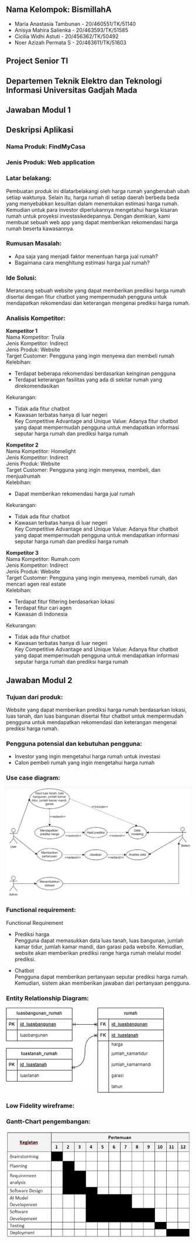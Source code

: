 ## Nama Kelompok: BismillahA <br>
- Maria Anastasia Tambunan - 20/460551/TK/51140 <br>
- Anisya Mahira Salienka - 20/463593/TK/51585 <br>
- Cicilia Widhi Astuti - 20/456362/TK/50492 <br>
- Noer Azizah Permata S - 20/463611/TK/51603 <br>

## Project Senior TI <br>
## Departemen Teknik Elektro dan Teknologi Informasi Universitas Gadjah Mada <br>

## Jawaban Modul 1 
## Deskripsi Aplikasi <br>
### **Nama Produk**: FindMyCasa <br>

### **Jenis Produk**: Web application <br>

### **Latar belakang**: <br>
Pembuatan produk ini dilatarbelakangi oleh harga rumah yangberubah ubah setiap waktunya. Selain itu, harga rumah di setiap daerah berbeda beda yang menyebabkan kesulitan dalam menentukan estimasi harga rumah. Kemudian untuk para investor diperlukannya mengetahui harga kisaran rumah untuk proyeksi investasikedepannya. Dengan demikian, kami membuat sebuah web app yang dapat memberikan rekomendasi harga rumah beserta kawasannya. <br>

### **Rumusan Masalah**: <br>
- Apa saja yang menjadi faktor menentuan harga jual rumah? <br> 
- Bagaimana cara menghitung estimasi harga jual rumah? <br>

### **Ide Solusi**: <br>
Merancang sebuah website yang dapat memberikan prediksi harga rumah disertai dengan fitur chatbot yang mempermudah pengguna untuk mendapatkan rekomendasi dan keterangan mengenai prediksi harga rumah. <br>

### **Analisis Kompetitor**: <br>
**Kompetitor 1**<br>
Nama Kompetitor: Trulia <br>
Jenis Kompetitor: Indirect <br>
Jenis Produk: Website <br>
Target Customer: Pengguna yang ingin menyewa dan membeli rumah <br>
Kelebihan: <br>
- Terdapat beberapa rekomendasi berdasarkan keinginan pengguna <br>
- Terdapat keterangan fasilitas yang ada di sekitar rumah yang direkomendasikan <br>

Kekurangan: <br>
- Tidak ada fitur chatbot <br>
- Kawasan terbatas hanya di luar negeri <br>
Key Competitive Advantage and Unique Value: Adanya fitur chatbot yang dapat mempermudah pengguna untuk mendapatkan informasi seputar harga rumah dan prediksi harga rumah <br>

**Kompetitor 2**<br>
Nama Kompetitor: Homelight <br>
Jenis Kompetitor: Indirect <br>
Jenis Produk: Website <br>
Target Customer: Pengguna yang ingin menyewa, membeli, dan menjualrumah <br>
Kelebihan: <br>
- Dapat memberikan rekomendasi harga jual rumah <br>

Kekurangan: <br>
- Tidak ada fitur chatbot <br>
- Kawasan terbatas hanya di luar negeri <br>
Key Competitive Advantage and Unique Value: Adanya fitur chatbot yang dapat mempermudah pengguna untuk mendapatkan informasi seputar harga rumah dan prediksi harga rumah <br>

**Kompetitor 3**<br>
Nama Kompetitor: Rumah.com <br>
Jenis Kompetitor: Indirect <br>
Jenis Produk: Website <br>
Target Customer: Pengguna yang ingin menyewa, membeli rumah, dan mencari agen real estate <br>
Kelebihan: <br>
- Terdapat fitur filtering berdasarkan lokasi <br> 
- Terdapat fitur cari agen <br> 
- Kawasan di Indonesia <br>

Kekurangan: <br>
- Tidak ada fitur chatbot <br>
- Kawasan terbatas hanya di luar negeri <br>
Key Competitive Advantage and Unique Value: Adanya fitur chatbot yang dapat mempermudah pengguna untuk mendapatkan informasi seputar harga rumah dan prediksi harga rumah <br>

## Jawaban Modul 2 
### **Tujuan dari produk:** <br> 
Website yang dapat memberikan prediksi harga rumah berdasarkan lokasi, luas tanah, dan luas bangunan disertai fitur chatbot untuk mempermudah pengguna untuk mendapatkan rekomendasi dan keterangan mengenai prediksi harga rumah. <br>

### **Pengguna potensial dan kebutuhan pengguna:** <br>
- Investor yang ingin mengetahui harga rumah untuk investasi <br>
- Calon pembeli rumah yang ingin mengetahui harga rumah <br>

### **Use case diagram:** <br>
<img src="use case findmycasa.png" alt="Use Case">


### **Functional requirement:** <br>
Functional Requirement <br>
- Prediksi harga <br>
Pengguna dapat memasukkan data luas tanah, luas bangunan, jumlah kamar tidur, jumlah kamar mandi, dan garasi pada website. Kemudian, website akan memberikan prediksi range harga rumah melalui model prediksi.<br>

- Chatbot <br> 
Pengguna dapat memberikan pertanyaan seputar prediksi harga rumah. Kemudian, sistem akan memberikan jawaban dari pertanyaan pengguna. <br>


### **Entity Relationship Diagram:** <br>
<img src="ERD.jpg" alt="ERD">

### **Low Fidelity wireframe:** <br>

### **Gantt-Chart pengembangan:** <br>
<img src="Gantt-Chart .png" alt="Gantt Chard">








